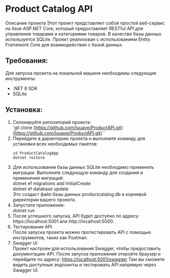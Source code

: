 # Product Catalog API

Описание проекта
Этот проект представляет собой простой веб-сервис на базе ASP.NET Core, который предоставляет RESTful API для управления товарами и категориями товаров. В качестве базы данных используется SQLite. Проект реализован с использованием Entity Framework Core для взаимодействия с базой данных.

## Требования:
Для запуска проекта на локальной машине необходимы следующие инструменты:
- .NET 8 SDK
- SQLite

## Установка:
1. Cклонируйте репозиторий проекта:  
   'git clone [https://github.com/luuave/ProductAPI.git](https://github.com/luuave/ProductAPI.git)  '
2. Перейдите в директорию проекта и выполните команду для установки всех необходимых пакетов:  
    ```
    cd ProductCatalogApp  
    dotnet restore
    ```  
3. Для использования базы данных SQLite необходимо применить миграции. Выполните следующую команду для создания и применения миграций:  
   dotnet ef migrations add InitialCreate  
   dotnet ef database update      
   Это создаст файл базы данных productcatalog.db в корневой директории вашего проекта.  
5. Запустите приложение:  
    dotnet run
6. После успешного запуска, API будет доступно по адресу: https://localhost:5001 или http://localhost:5000.
7. Тестирование API  
После запуска проекта можно протестировать API с помощью инструментов, таких как Postman.  
8. Swagger UI  
Проект настроен для использования Swagger, чтобы предоставить документацию API. После запуска приложения откройте браузер и перейдите по адресу:
[https://localhost:5001/swagger](https://localhost:5001/swagger)
Там вы сможете видеть доступные эндпоинты и тестировать API напрямую через Swagger UI.

